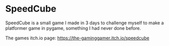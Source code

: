 # SpeedCube

SpeedCube is a small game I made in 3 days to challenge myself to make a platformer game in pygame, something I had never done before.

The games itch.io page: https://the-gaminggamer.itch.io/speedcube
